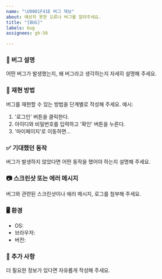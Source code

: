 ```yaml
---
name: "\U0001F41E 버그 제보"
about: 예상치 못한 오류나 버그를 알려주세요.
title: "[BUG]"
labels: bug
assignees: gh-56

---
```


### 📝 버그 설명
어떤 버그가 발생했는지, 왜 버그라고 생각하는지 자세히 설명해 주세요.

### 👣 재현 방법
버그를 재현할 수 있는 방법을 단계별로 작성해 주세요.
예시:
1. '로그인' 버튼을 클릭한다.
2. 아이디와 비밀번호를 입력하고 '확인' 버튼을 누른다.
3. '마이페이지'로 이동하면...

### ✅ 기대했던 동작
버그가 발생하지 않았다면 어떤 동작을 했어야 하는지 설명해 주세요.

### 📷 스크린샷 또는 에러 메시지
버그와 관련된 스크린샷이나 에러 메시지, 로그를 첨부해 주세요.

### 🖥️ 환경
- OS:
- 브라우저:
- 버전:

### 💬 추가 사항
더 필요한 정보가 있다면 자유롭게 작성해 주세요.
